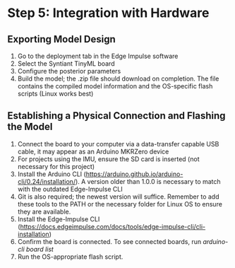 # Step 5: Integration with Hardware

## Exporting Model Design
1. Go to the deployment tab in the Edge Impulse software
2. Select the Syntiant TinyML board
3. Configure the posterior parameters
4. Build the model; the .zip file should download on completion. The file contains the compiled model information and the OS-specific flash scripts (Linux works best)

## Establishing a Physical Connection and **Flashing** the Model
1. Connect the board to your computer via a data-transfer capable USB cable, it may appear as an Arduino MKRZero device
2. For projects using the IMU, ensure the SD card is inserted (not necessary for this project)
3. Install the Arduino CLI (https://arduino.github.io/arduino-cli/0.24/installation/). A version older than 1.0.0 is necessary to match with the outdated Edge-Impulse CLI
4. Git is also required; the newest version will suffice. Remember to add these tools to the PATH or the necessary folder for Linux OS to ensure they are available. 
5. Install the Edge-Impulse CLI (https://docs.edgeimpulse.com/docs/tools/edge-impulse-cli/cli-installation)
6. Confirm the board is connected. To see connected boards, run _arduino-cli board list_
7. Run the OS-appropriate flash script.

